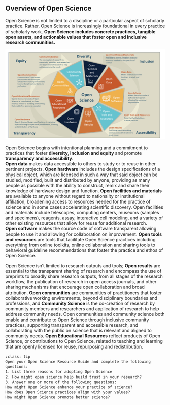 ## Overview of Open Science

Open Science is not limited to a discipline or a particular aspect of scholarly practice. 
Rather, Open Science is increasingly foundational in every practice of scholarly work. 
**Open Science includes concrete practices, tangible open assets, and actionable values that foster open and inclusive research communities.**

![](../assets/EthosOS_Fig3_Overview.png)

Open Science begins with intentional planning and a commitment to practices that foster **diversity, inclusion and equity** and promote **transparency and accessibility**.  
**Open data** makes data accessible to others to study or to reuse in other pertinent projects. 
**Open hardware** includes the design specifications of a physical object, which are licensed in such a way that said object can be studied, modified, built and distributed by anyone, providing as many people as possible with the ability to construct, remix and share their knowledge of hardware design and function. 
**Open facilities and materials** are available to anyone without regard to nationality or institutional affiliation, broadening access to resources needed for the practice of science and in some cases accelerating scientific discovery. 
Open facilities and materials include telescopes, computing centers, museums (samples and specimens), reagents, assay, interactive cell modeling, and a variety of other existing resources that allow for reuse for additional research.  
**Open software** makes the source code of software transparent allowing people to use it and allowing for collaboration on improvement. 
**Open tools and resources** are tools that facilitate Open Science practices including everything from online toolkits, online collaboration and sharing tools to behavioral guideline recommendations that foster the practice and ethos of Open Science.

Open Science isn’t limited to research outputs and tools; **Open results** are essential to the transparent sharing of research and encompass the use of preprints to broadly share research outputs, from all stages of the research workflow, the publication of research in open access journals, and other sharing mechanisms that encourage open collaboration and broad attribution. 
**Open communities** are communities of practitioners that foster collaborative working environments, beyond disciplinary boundaries and professions, and **Community Science** is the co-creation of research by community members and researchers and application of research to help address community needs.
Open communities and community science both enable and contribute to Open Science through inclusive community practices, supporting transparent and accessible research, and collaborating with the public on science that is relevant and aligned to community needs. **Open Educational Resources** reflect products of Open Science, or contributions to Open Science, related to teaching and learning that are  openly licensed for reuse, repurposing and redistribution. 

`````{admonition} Activity: Open Science Resource Guide
:class: tip
Open your Open Science Resource Guide and complete the following questions:
1. List three reasons for adopting Open Science
2. How might open science help build trust in your research?   
3. Answer one or more of the following questions: 
How might Open Science enhance your practice of science?
How does Open Science practices align with your values?
How might Open Science promote better science?

`````